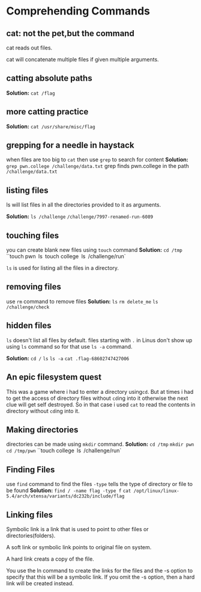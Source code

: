 # Comprehending Commands
## cat: not the pet,but the command
cat reads out files.

cat will concatenate multiple files if given multiple arguments.

## catting absolute paths
**Solution:**
`cat /flag`
## more catting practice
**Solution:**
`cat /usr/share/misc/flag`
## grepping for a needle in haystack
when files are too big to `cat` then use `grep` to search for content
**Solution:**
`grep pwn.college /challenge/data.txt`
grep finds pwn.college in the path `/challenge/data.txt`
## listing files
ls will list files in all the directories provided to it as arguments.

**Solution:**
`ls /challenge`
`/challenge/7997-renamed-run-6089`
## touching files
you can create blank new files using `touch` command
**Solution:**
`cd /tmp`
``touch pwn`
`ls`
`touch college`
`ls`
`/challenge/run`

`ls` is used for listing all the files in a directory.
## removing files
use `rm` command to remove files
**Solution:**
`ls`
`rm delete_me`
`ls`
`/challenge/check`
## hidden files 
`ls` doesn't list all files by default. files starting with `.` in Linus don't show up using `ls` command so for that use `ls -a` command.

**Solution:**
`cd /`
`ls`
`ls -a`
`cat .flag-68602747427006`
## An epic filesystem quest 
This was a game where i had to enter a directory using`cd`. But at times i had to get the access of directory files without `cd`ing into it otherwise the next clue will get self destroyed. So in that case i used `cat` to read the contents in directory without `cd`ing into it.
## Making directories 
directories can be made using `mkdir` command.
**Solution:**
`cd /tmp`
`mkdir pwn`
`cd /tmp/pwn`
``touch college`
`ls`
`/challenge/run`
## Finding Files 
use `find` command to find the files 
`-type` tells the type of directory or file to be found 
**Solution:**
`find / -name flag -type f`
`cat /opt/linux/linux-5.4/arch/xtensa/variants/dc232b/include/flag`
## Linking files 
Symbolic link is a link that is used to point to other files or directories(folders).

A soft link or symbolic link points to original file on system. 

A hard link creats a copy of the file.

You use the ln command to create the links for the files and the -s option to specify that this will be a symbolic link. If you omit the -s option, then a hard link will be created instead.





